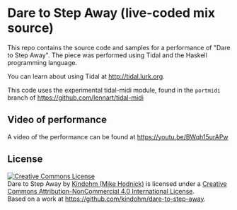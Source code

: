 # Dare to Step Away (live-coded mix source)

This repo contains the source code and samples for a performance 
of "Dare to Step Away". The piece was performed using Tidal and the
Haskell programming language. 

You can learn about using Tidal at http://tidal.lurk.org.

This code uses the experimental tidal-midi module, found in
the `portmidi` branch of https://github.com/lennart/tidal-midi

## Video of performance

A video of the performance can be found at https://youtu.be/BWqh15urAPw

## License

<a rel="license" href="http://creativecommons.org/licenses/by-nc/4.0/">
	<img alt="Creative Commons License" style="border-width:0" src="https://i.creativecommons.org/l/by-nc/4.0/88x31.png" /></a>
	<br />
	<span xmlns:dct="http://purl.org/dc/terms/" property="dct:title">Dare to Step Away</span> by 
	<a xmlns:cc="http://creativecommons.org/ns#" href="https://github.com/kindohm/warm-waves" property="cc:attributionName" rel="cc:attributionURL">
		Kindohm (Mike Hodnick)</a> is licensed under a <a rel="license" href="http://creativecommons.org/licenses/by-nc/4.0/">
		Creative Commons Attribution-NonCommercial 4.0 International License</a>.<br />Based on a work at 
		<a xmlns:dct="http://purl.org/dc/terms/" href="https://github.com/kindohm/warm-waves" rel="dct:source">https://github.com/kindohm/dare-to-step-away</a>.
